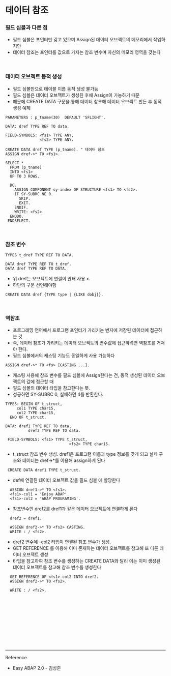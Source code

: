 # 데이터 참조

###   필드 심볼과 다른 점

   -  필드 심볼은 포인터만 갖고 있으며 Assign된 데이터 오브젝트의 메모리에서 작업하지만
   -  데이터 참조는 포인터를 값으로 가지는 참조 변수며 자신의 메모리 영역을 갖는다

<br/>

### 데이터 오브젝트 동적 생성

- 필드 심볼만으로 테이블 이름 동적 생성 불가능
- 필드 심볼은 데이터 오브젝트가 생성된 후에 Assign이 가능하기 때문
- 때문에 CREATE DATA 구문을 통해 데이터 참조해 데이터 오브젝트 만든 후 동적 생성 예제

```
PARAMETERS : p_tname(30)  DEFAULT 'SFLIGHT'.

DATA: dref TYPE REF TO data.

FIELD-SYMBOLS: <fs1> TYPE ANY,
               <fs2> TYPE ANY.

CREATE DATA dref TYPE (p_tname). " 데이터 참조
ASSIGN dref->* TO <fs1>.

SELECT *
  FROM (p_tname)
  INTO <fs1>
  UP TO 3 ROWS.

  DO.
    ASSIGN COMPONENT sy-index OF STRUCTURE <fs1> TO <fs2>.
    IF SY-SUBRC NE 0.
      SKIP.
      EXIT.
    ENDIF.
    WRITE: <fs2>.
  ENDDO.
 ENDSELECT.
```

<br/>

### 참조 변수

```
TYPES t_dref TYPE REF TO DATA.

DATA dref TYPE REF TO t_dref.
DATA dref TYPE REF TO DATA.
```

- 위 dref는 오브젝트에 연결이 안돼 사용 x.
- 하단의 구문 선언해야함

```
CREATE DATA dref {TYPE type | {LIKE dobj}}.
```

<br/>

### 역참조

- 프로그래밍 언어에서 프로그램 포인터가 가리키는 번지에 저장된 데이터에 접근하는 것
- 즉, 데이터 참조가 가리키는 데이터 오브젝트의 변수값에 접근하려면 역참조를 거쳐야 한다.
- 필드 심볼에서의 캐스팅 기능도 동일하게 사용 가능하다

```
ASSIGN dref->* TO <fs> [CASTING ...].
```

- 캐스팅 사용해 참조 변수를 필드 심볼에 Assign한다는 건, 동적 생성된 데이터 오브젝트의 값에 접근할 때
- 필드 심볼의 데이터 타입을 참고한다는 뜻.
- 성공하면 SY-SUBRC 0, 실패하면 4를 반환한다.

```
TYPES: BEGIN OF t_struct,
     col1 TYPE char15,
     col2 TYPE char15,
  END OF t_struct.

DATA: dref1 TYPE REF TO data,
          dref2 TYPE REF TO data.

 FIELD-SYMBOLS: <fs1> TYPE t_struct,
                            <fs2> TYPE char15.
```

- t_struct 참조 변수 생성. dref1은 프로그램 이름과 type 정보를 갖게 되고 실제 구조와 데이터는 dref->*를 이용해 assign하게 된다

```
 CREATE DATA dref1 TYPE t_struct.
```

- def에 연결된 데이터 오브젝트 값을 필드 심볼 <fs>에 할당한다

```
  ASSIGN dref1->* TO <fs1>.
  <fs1>-col1 = 'Enjoy ABAP'.
  <fs1>-col2 = 'ABAP PROGRAMING'.
```

-  참조변수인 dref2를 dref1과 같은 데이터 오브젝트에 연결하게 된다

```
  dref2 = dref1.

  ASSIGN dref2->* TO <fs2> CASTING.
  WRITE : / <fs2>.
```

- dref2 변수에 <fs>-col2 타입이 연결된 참조 변수가 생성.
-  GET REFERENCE 를 이용해 이미 존재하는 데이터 오브젝트를 참고해 또 다른 데이터 오브젝트 생성
- 타입을 참고하여 참조 변수를 생성하는 CREATE DATA와 달리 이는 이미 생성된 데이터 오브젝트를 참고해 참조 변수를 생성한다

```
  GET REFERENCE OF <fs1>-col2 INTO dref2.
  ASSIGN dref2->* TO <fs2>.

  WRITE : / <fs2>.

```



<br/><br/><br/><br/><br/><br/><br/><br/><br/>

------------------------------------------------
Reference

- Easy ABAP 2.0 - 김성준 
